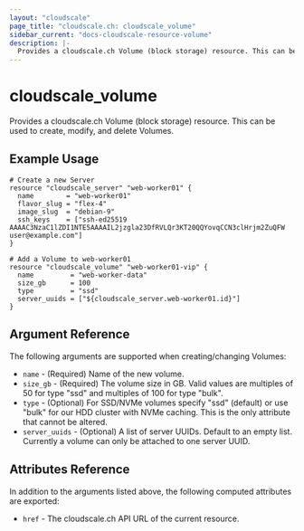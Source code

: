 ```yaml
---
layout: "cloudscale"
page_title: "cloudscale.ch: cloudscale_volume"
sidebar_current: "docs-cloudscale-resource-volume"
description: |-
  Provides a cloudscale.ch Volume (block storage) resource. This can be used to create, modify, and delete Volumes.
---
```


# cloudscale\_volume

Provides a cloudscale.ch Volume (block storage) resource. This can be used to create, modify, and delete Volumes.

## Example Usage

```hcl
# Create a new Server
resource "cloudscale_server" "web-worker01" {
  name        = "web-worker01"
  flavor_slug = "flex-4"
  image_slug  = "debian-9"
  ssh_keys    = ["ssh-ed25519 AAAAC3NzaC1lZDI1NTE5AAAAIL2jzgla23DfRVLQr3KT20QQYovqCCN3clHrjm2ZuQFW user@example.com"]
}

# Add a Volume to web-worker01
resource "cloudscale_volume" "web-worker01-vip" {
  name         = "web-worker-data"
  size_gb      = 100
  type         = "ssd"
  server_uuids = ["${cloudscale_server.web-worker01.id}"]
}
```

## Argument Reference

The following arguments are supported when creating/changing Volumes:

* `name` - (Required) Name of the new volume.
* `size_gb` - (Required) The volume size in GB. Valid values are multiples of 50 for type "ssd" and multiples of 100 for type "bulk".
* `type` - (Optional) For SSD/NVMe volumes specify "ssd" (default) or use "bulk" for our HDD cluster with NVMe caching. This is the only attribute that cannot be altered.
* `server_uuids` - (Optional) A list of server UUIDs. Default to an empty list. Currently a volume can only be attached to one server UUID.

## Attributes Reference

In addition to the arguments listed above, the following computed attributes are exported:

* `href` - The cloudscale.ch API URL of the current resource.
